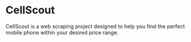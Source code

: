 # CellScout
CellScout is a web scraping project designed to help you find the perfect mobile phone within your desired price range.
